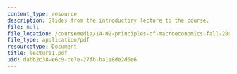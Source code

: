 ```yaml
---
content_type: resource
description: Slides from the introductory lecture to the course.
file: null
file_location: /coursemedia/14-02-principles-of-macroeconomics-fall-2004/dabb2c38e6c9ce7e27fbba1e8de2d6e6_lecture1.pdf
file_type: application/pdf
resourcetype: Document
title: lecture1.pdf
uid: dabb2c38-e6c9-ce7e-27fb-ba1e8de2d6e6
---
```

